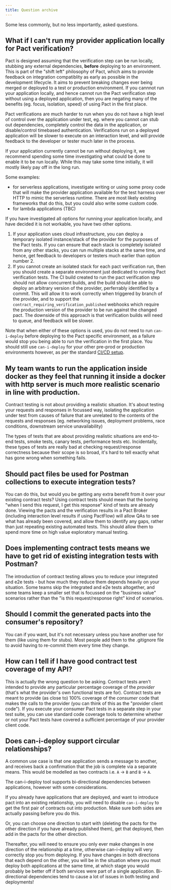 ```yaml
---
title: Question archive
---
```


Some less commonly, but no less importantly, asked questions.

## What if I can't run my provider application locally for Pact verification?

Pact is designed assuming that the verification step can be run locally, stubbing any external dependencies, **before** deploying to an environment. This is part of the "shift left" philosophy of Pact, which aims to provide feedback on integration compatiblity as early as possible in the development lifecycle. It aims to prevent breaking changes ever being merged or deployed to a test or production environment. If you cannnot run your application locally, and hence cannot run the Pact verification step without using a deployed application, then you are negating many of the benefits (eg. focus, isolation, speed) of using Pact in the first place.

Pact verifications are much harder to run when you do not have a high level of control over the application under test, eg. where you cannot can stub out dependencies, completely control the data in the application, or disable/control timebased authentication. Verifications run on a deployed application will be slower to execute on an interaction level, and will provide feedback to the developer or tester much later in the process.

If your application currently cannot be run without deploying it, we recommend spending some time investigating what could be done to enable it to be run locally. While this may take some time initially, it will mostly likely pay off in the long run. 

Some examples:

* for serverless applications, investigate writing or using some proxy code that will make the provider application available for the test harness over HTTP to mimic the serverless runtime. There are most likely existing frameworks that do this, but you could also write some custom code.
* for lambda applications (TBC)

If you have investigated all options for running your application locally, and have decided it is not workable, you have two other options.

1. If your application uses cloud infrastructure, you can deploy a temporary isolated instance/stack of the provider for the purposes of the Pact tests. If you can ensure that each stack is completely isolated from any other stacks, you can run multiple stacks at the same time, and hence, get feedback to developers or testers much earlier than option number 2.
2. If you cannot create an isolated stack for each pact verification run, then you should create a separate environment just dedicated to running Pact verification tests. The CI build created to run the pact verification step should not allow concurrent builds, and the build should be able to deploy an arbitrary version of the provider, perferrably identified by a commit. This will allow it to work correctly when triggered by branch of the provider, and to support the `contract_requiring_verification_published` webhooks which require the production version of the provider to be run against the changed pact. The downside of this approach is that verification builds will need to queue, and feedback will be slower.

Note that when either of these options is used, you do not need to run `can-i-deploy` before deploying to the Pact specific environment, as a failure would stop you being able to run the verification in the first place. You should still use `can-i-deploy` for your other pre-prod or production environments however, as per the standard [CI/CD setup](/pact_nirvana/step_4).

## My team wants to run the application inside docker as they feel that running it inside a docker with http server is much more realistic scenario in line with production.

Contract testing is not about providing a realistic situation. It's about testing your requests and responses in focussed way, isolating the application under test from causes of failure that are unrelated to the contents of the requests and responses \(eg. networking issues, deployment problems, race conditions, downstream service unavailability\)

The types of tests that are about providing realistic situations are end-to-end tests, smoke tests, canary tests, performance tests etc. Incidentally, these types of tests are really bad at checking request/response correctness because their scope is so broad, it's hard to tell exactly what has gone wrong when something fails.

## Should pact files be used for Postman collections to execute integration tests?

You can do this, but would you be getting any extra benefit from it over your existing contract tests? Using contract tests should mean that the boring "when I send this request, I get this response" kind of tests are already done. Viewing the pacts and the verification results in a Pact Broker \(including interaction level results if using PactFlow\) will allow QAs to see what has already been covered, and allow them to identify any gaps, rather than just repeating existing automated tests. This should allow them to spend more time on high value exploratory manual testing.

## Does implementing contract tests means we have to get rid of existing integration tests with Postman?

The introduction of contract testing allows you to reduce your integrated and e2e tests - but how much they reduce them depends heavily on your situation. Some teams skip the integrated and e2e tests altogether, and some teams keep a smaller set that is focussed on the "business value" scenarios rather than the "is this request/response right" kind of scenarios.

## Should I commit the generated pacts into the consumer's repository?

You can if you want, but it's not necessary unless you have another use for them (like using them for stubs). Most people add them to the .gitignore file to avoid having to re-commit them every time they change.

## How can I tell if I have good contract test coverage of my API?

This is actually the wrong question to be asking. Contract tests aren't intended to provide any particular percentage coverage of the _provider_ (that's what the provider's own functional tests are for). Contract tests are meant to provide (as close to) 100% coverage of the _consumer_ code that makes the calls to the provider (you can think of this as the "provider client code"). If you execute your consumer Pact tests in a separate step in your test suite, you can use standard code coverage tools to determine whether or not your Pact tests have covered a sufficient percentage of your provider client code.

## Does can-i-deploy support circular relationships?

A common use case is that one application sends a message to another, and receives back a confirmation that the job is complete via a separate means. This would be modelled as two contracts i.e. `A` -> `B` and `B` -> `A`. 

The can-i-deploy tool supports bi-directional dependencies between applications, however with some considerations.

If you already have applications that are deployed, and want to introduce pact into an existing relationship, you will need to disable `can-i-deploy` to get the first pair of contracts out into production. Make sure both sides are actually passing before you do this. 

Or, you can choose one direction to start with (deleting the pacts for the other direction if you have already published them), get that deployed, then add in the pacts for the other direction.

Thereafter, you will need to ensure you only ever make changes in one direction of the relationship at a time, otherwise can-i-deploy will very correctly stop you from deploying. If you have changes in both directions that each depend on the other, you will be in the situation where you must deploy both applications at the same time, at which stage you would probably be better off if both services were part of a single application. Bi-directional dependencies tend to cause a lot of issues in both testing and deployments!
